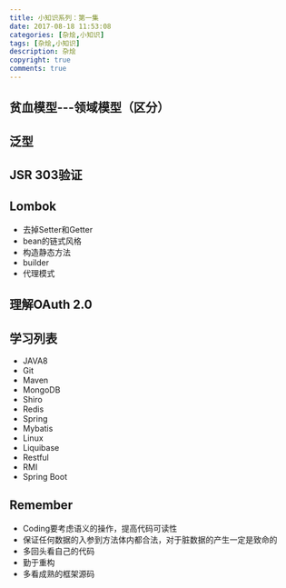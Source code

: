 ```yaml
---
title: 小知识系列：第一集
date: 2017-08-18 11:53:08
categories: [杂烩,小知识]
tags: [杂烩,小知识]
description: 杂烩
copyright: true
comments: true
---
```

<!-- more -->
## 贫血模型---领域模型（区分）
## 泛型
## JSR 303验证
## Lombok
* 去掉Setter和Getter
* bean的链式风格
* 构造静态方法
* builder
* 代理模式
## 理解OAuth 2.0
## 学习列表
* JAVA8
* Git
* Maven
* MongoDB
* Shiro
* Redis
* Spring
* Mybatis
* Linux
* Liquibase
* Restful
* RMI
* Spring Boot
## Remember
* Coding要考虑语义的操作，提高代码可读性
* 保证任何数据的入参到方法体内都合法，对于脏数据的产生一定是致命的
* 多回头看自己的代码
* 勤于重构
* 多看成熟的框架源码
